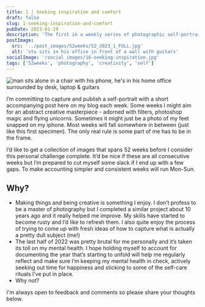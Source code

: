 ```yaml
---
title: 1 | Seeking inspiration and comfort
draft: false
slug: 1-seeking-inspiration-and-comfort
pubDate: 2023-01-19
description: 'The first in a weekly series of photographic self-portraits.'
postImage:
  src: '../post_images/52weeks/52_2023_1_FULL.jpg'
  alt: 'stu sits in his office in front of a wall with guitars'
socialImage: '/social_images/16-seeking-inspiration.jpg'
tags: ['52weeks', 'photography', 'creativity', 'self']
---
```


![man sits alone in a chair with his phone, he's in his home office surrounded by desk, laptop & guitars](../post_images/52weeks/52_2023_1_FULL.jpg)

I’m committing to capture and publish a self-portrait with a short accompanying post here on my blog each week. Some weeks I might aim for an abstract creative masterpiece - adorned with filters, photoshop magic and flying unicorns. Sometimes it might just be a photo of my feet snapped on my iphone. Most weeks will fall somewhere in between (just like this first specimen). The only real rule is some part of me has to be in the frame.

I’d like to get a collection of images that spans 52 weeks before I consider this personal challenge complete. It’d be nice if these are all consecutive weeks but I’m prepared to cut myself some slack if I end up with a few gaps. To make accounting simpler and consistent weeks will run Mon-Sun.

## Why?

- Making things and being creative is something I enjoy. I don’t profess to be a master of photography but I completed a similar project about 10 years ago and it really helped me improve. My skills have started to become rusty and I’d like to refresh them. I also quite enjoy the process of trying to come up with fresh ideas of how to capture what is actually a pretty dull subject (me!)
- The last half of 2022 was pretty brutal for me personally and it’s taken its toll on my mental health. I hope holding myself to account for documenting the year that’s starting to unfold will help me regularly reflect and make sure I’m keeping my mental health in check, actively seeking out time for happiness and sticking to some of the self-care rituals I’ve put in place.
- Why not?

I'm always open to feedback and comments so please share your thoughts below.
